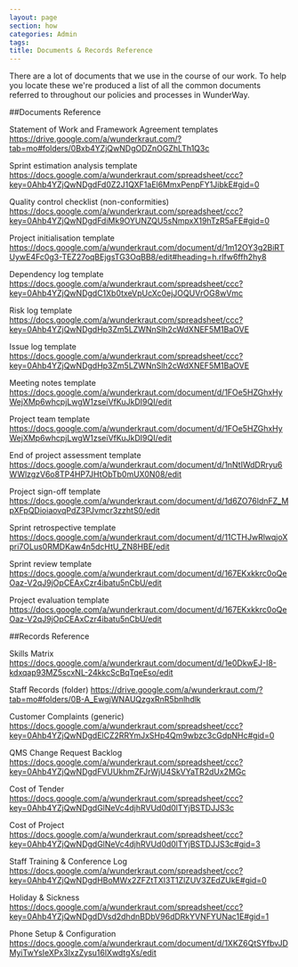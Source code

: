 ```yaml
---
layout: page
section: how
categories: Admin
tags:
title: Documents & Records Reference
---
```


There are a lot of documents that we use in the course of our work. To help you locate these we're produced a list of all the common documents referred to throughout our policies and processes in WunderWay.

##Documents Reference

Statement of Work and Framework Agreement templates
<https://drive.google.com/a/wunderkraut.com/?tab=mo#folders/0Bxb4YZjQwNDgODZnOGZhLTh1Q3c>

Sprint estimation analysis template
<https://docs.google.com/a/wunderkraut.com/spreadsheet/ccc?key=0Ahb4YZjQwNDgdFd0Z2J1QXF1aEl6MmxPenpFY1JibkE#gid=0>

Quality control checklist (non-conformities)
<https://docs.google.com/a/wunderkraut.com/spreadsheet/ccc?key=0Ahb4YZjQwNDgdFdiMk9OYUNZQU5sNmpxX19hTzR5aFE#gid=0>

Project initialisation template
<https://docs.google.com/a/wunderkraut.com/document/d/1m12OY3g2BiRTUywE4Fc0g3-TEZ27oqBEjgsTG3OqBB8/edit#heading=h.rlfw6ffh2hy8>

Dependency log template
<https://docs.google.com/a/wunderkraut.com/spreadsheet/ccc?key=0Ahb4YZjQwNDgdC1Xb0txeVpUcXc0ejJOQUVrOG8wVmc>

Risk log template
<https://docs.google.com/a/wunderkraut.com/spreadsheet/ccc?key=0Ahb4YZjQwNDgdHp3Zm5LZWNnSlh2cWdXNEF5M1BaOVE>

Issue log template
<https://docs.google.com/a/wunderkraut.com/spreadsheet/ccc?key=0Ahb4YZjQwNDgdHp3Zm5LZWNnSlh2cWdXNEF5M1BaOVE>

Meeting notes template
<https://docs.google.com/a/wunderkraut.com/document/d/1FOe5HZGhxHyWejXMp6whcpjLwgW1zseiVfKuJkDI9QI/edit>

Project team template
<https://docs.google.com/a/wunderkraut.com/document/d/1FOe5HZGhxHyWejXMp6whcpjLwgW1zseiVfKuJkDI9QI/edit>

End of project assessment template
<https://docs.google.com/a/wunderkraut.com/document/d/1nNtIWdDRryu6WWlzgzV6o8TP4HP7JHtObTb0mUX0N08/edit>

Project sign-off template
<https://docs.google.com/a/wunderkraut.com/document/d/1d6ZO76ldnFZ_MpXFpQDioiaovqPdZ3PJvmcr3zzhtS0/edit>

Sprint retrospective template
<https://docs.google.com/a/wunderkraut.com/document/d/11CTHJwRlwqjoXpri7OLus0RMDKaw4n5dcHtU_ZN8HBE/edit>

Sprint review template
<https://docs.google.com/a/wunderkraut.com/document/d/167EKxkkrc0oQeOaz-V2qJ9jOpCEAxCzr4ibatu5nCbU/edit>

Project evaluation template
<https://docs.google.com/a/wunderkraut.com/document/d/167EKxkkrc0oQeOaz-V2qJ9jOpCEAxCzr4ibatu5nCbU/edit>


##Records Reference

Skills Matrix
<https://docs.google.com/a/wunderkraut.com/document/d/1e0DkwEJ-I8-kdxqap93MZ5scxNL-24kkcScBqTqeEso/edit>

Staff Records (folder)
<https://drive.google.com/a/wunderkraut.com/?tab=mo#folders/0B-A_EwgjWNAUQzgxRnR5bnlhdlk>

Customer Complaints (generic)
<https://docs.google.com/a/wunderkraut.com/spreadsheet/ccc?key=0Ahb4YZjQwNDgdElCZ2RRYmJxSHp4Qm9wbzc3cGdpNHc#gid=0>

QMS Change Request Backlog
<https://docs.google.com/a/wunderkraut.com/spreadsheet/ccc?key=0Ahb4YZjQwNDgdFVUUkhmZFJrWjU4SkVYaTR2dUx2MGc>

Cost of Tender
<https://docs.google.com/a/wunderkraut.com/spreadsheet/ccc?key=0Ahb4YZjQwNDgdGlNeVc4djhRVUd0d0lTYjBSTDJJS3c>

Cost of Project
<https://docs.google.com/a/wunderkraut.com/spreadsheet/ccc?key=0Ahb4YZjQwNDgdGlNeVc4djhRVUd0d0lTYjBSTDJJS3c#gid=3>

Staff Training & Conference Log
<https://docs.google.com/a/wunderkraut.com/spreadsheet/ccc?key=0Ahb4YZjQwNDgdHBoMWx2ZFZtTXI3T1ZlZUV3ZEdZUkE#gid=0>

Holiday & Sickness
<https://docs.google.com/a/wunderkraut.com/spreadsheet/ccc?key=0Ahb4YZjQwNDgdDVsd2dhdnBDbV96dDRkYVNFYUNac1E#gid=1>

Phone Setup & Configuration
<https://docs.google.com/a/wunderkraut.com/document/d/1XKZ6QtSYfbvJDMyiTwYsIeXPx3IxzZysu16lXwdtgXs/edit>

